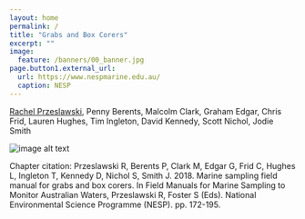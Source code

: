 ```yaml
---
layout: home
permalink: /
title: "Grabs and Box Corers"
excerpt: ""
image:
  feature: /banners/00_banner.jpg
page.button1.external_url:
  url: https://www.nespmarine.edu.au/
  caption: NESP
---
```


[Rachel Przeslawski](mailto:rachel.przeslawski@ga.gov.au), Penny Berents, Malcolm Clark, Graham Edgar, Chris Frid, Lauren Hughes, Tim Ingleton, David Kennedy, Scott Nichol, Jodie Smith

![image alt text](images/grabs-and-boxcorers.jpg)

Chapter citation:
Przeslawski R, Berents P, Clark M, Edgar G, Frid C, Hughes L, Ingleton T, Kennedy D, Nichol S, Smith J. 2018. Marine sampling field manual for grabs and box corers. In Field Manuals for Marine Sampling to Monitor Australian Waters, Przeslawski R, Foster S (Eds). National Environmental Science Programme (NESP). pp. 172-195.
